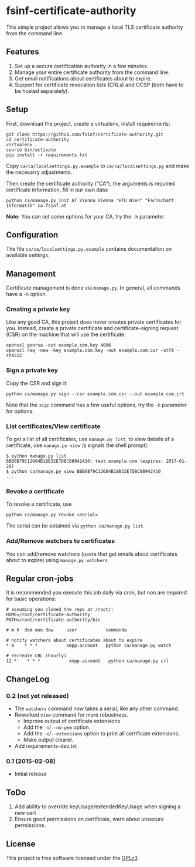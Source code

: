 # fsinf-certificate-authority

This simple project allows you to manage a local TLS certificate authority from the command line.

## Features

1. Set up a secure certification authority in a few minutes.
2. Manage your entire certificate authority from the command line.
3. Get email notifications about certificates about to expire.
4. Support for certificate revocation lists (CRLs) and OCSP (both have to be hosted separately).

## Setup

First, download the project, create a virtualenv, install requirements:

```
git clone https://github.com/fsinf/certificate-authority.git
cd certificate-authority
virtualenv .
source bin/activate
pip install -r requirements.txt
```

Copy ``ca/ca/localsettings.py.example`` to ``ca/ca/localsettings.py`` and make
the necesarry adjustments. 

Then create the certificate authority ("CA"), the arguments is required certificate information,
fill in our own data:

```
python ca/manage.py init AT Vienna Vienna "HTU Wien" "Fachschaft Informatik" ca.fsinf.at
```

**Note:** You can set some options for your CA, try the ``-h`` parameter.

## Configuration

The file ``ca/ca/localsettings.py.example`` contains documentation on available settings.

## Management

Certificate management is done via ``manage.py``. In general, all commands have a ``-h`` option.

### Creating a private key

Like any good CA, this project does never creates private certificates for you. Instead, create a
private certificate and certificate-signing request (CSR) on the machine that will use the
certificate:

```
openssl genrsa -out example.com.key 4096
openssl req -new -key example.com.key -out example.com.csr -utf8 -sha512
```

### Sign a private key

Copy the CSR and sign it:

```
python ca/manage.py sign --csr example.com.csr --out example.com.crt
```

Note that the ``sign`` command has a few useful options, try the ``-h`` parameter for options.

### List certificates/View certificate

To get a list of all certificates, use ``manage.py list``, to view details of a certificate,
use ``manage.py view`` (``$`` signals the shell prompt):

```
$ python manage.py list
BBB6B79C12604B1BB32E7DBC08942410: test.example.com (expires: 2017-01-28)
$ python ca/manage.py view BBB6B79C12604B1BB32E7DBC08942410
...
```

### Revoke a certificate

To revoke a certificate, use

```
python ca/manage.py revoke <serial>
```

The serial can be optained via ``python ca/manage.py list``.

### Add/Remove watchers to certificates

You can add/remove watchers (users that get emails about certificates about to
expire) using ``manage.py watchers``.

## Regular cron-jobs

It is recommended you execute this job daily via cron, but non are required for basic operations:

```
# assuming you cloned the repo at /root/:
HOME=/root/certificate-authority
PATH=/root/certificate-authority/bin

# m h  dom mon dow     user           commanda

# notify watchers about certificates about to expire
* 8    * * *           xmpp-account   python ca/manage.py watch

# recreate CRL (hourly)
12 *    * * *           xmpp-account   python ca/manage.py crl
```

## ChangeLog

### 0.2 (not yet released)

* The ``watchers`` command now takes a serial, like any other command.
* Reworked ``view`` command for more robustness.
  * Improve output of certificate extensions.
  * Add the ``-n``/``--no-pem`` option.
  * Add the ``-e``/``--extensions`` option to print all certificate extensions.
  * Make output clearer.
* Add requirements-dev.txt

### 0.1 (2015-02-08)

* Initial release

## ToDo

1. Add ability to override keyUsage/extendedKeyUsage when signing a new cert
2. Ensure good permissions on certificate, warn about unsecure permissions.

## License

This project is free software licensed under the [GPLv3](http://www.gnu.org/licenses/gpl.txt).
